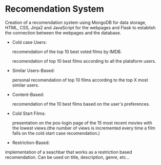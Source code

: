 # Recomendation System


Creation of a recomendation system using MongoDB for data storage, HTML, CSS, Jinja2 and JavaScript for the webpages and Flask to establish the connection between the webpages and the database.



* Cold case Users:

  recomendation of the top 10 best voted films by IMDB.

  recomendation of top 10 best films according to all the plataform users.

* Similar Users-Based:

  personal recomendation of top 10 films according to the top X most similar users.

* Content-Based:

  recomendation of the 10 best films based on the user's preferences.

* Cold Start Films:

  presentation on the pos-login page of the 15 most recent movies with the lowest views.(the number of views is incremented 
                                                             every time a film falls on the cold start case recomendation.)

* Restriction-Based:

 implementation of a seachbar that works as a restriction based recomendation. Can be used on title, description, genre, 
                                                                                                                   etc...

